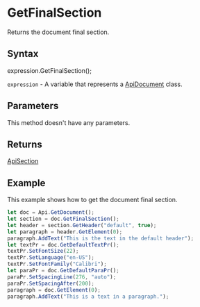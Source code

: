 # GetFinalSection

Returns the document final section.

## Syntax

expression.GetFinalSection();

`expression` - A variable that represents a [ApiDocument](../ApiDocument.md) class.

## Parameters

This method doesn't have any parameters.

## Returns

[ApiSection](../../ApiSection/ApiSection.md)

## Example

This example shows how to get the document final section.

```javascript
let doc = Api.GetDocument();
let section = doc.GetFinalSection();
let header = section.GetHeader("default", true);
let paragraph = header.GetElement(0);
paragraph.AddText("This is the text in the default header");
let textPr = doc.GetDefaultTextPr();
textPr.SetFontSize(22);
textPr.SetLanguage("en-US");
textPr.SetFontFamily("Calibri");
let paraPr = doc.GetDefaultParaPr();
paraPr.SetSpacingLine(276, "auto");
paraPr.SetSpacingAfter(200);
paragraph = doc.GetElement(0);
paragraph.AddText("This is a text in a paragraph.");
```
